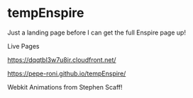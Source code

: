 # tempEnspire
Just a landing page before I can get the full Enspire page up!

  Live Pages

https://dqqtbl3w7u8ir.cloudfront.net/ 

https://pepe-roni.github.io/tempEnspire/

Webkit Animations from Stephen Scaff!

